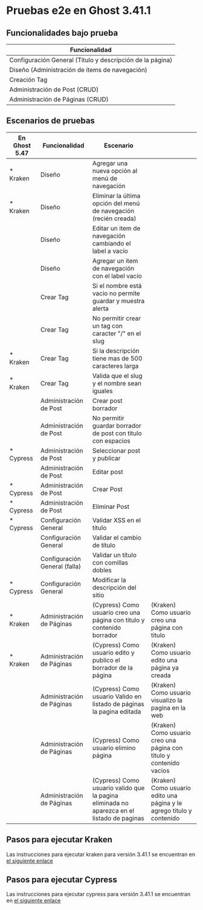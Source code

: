 # Pruebas e2e en Ghost 3.41.1

## Funcionalidades bajo prueba
| Funcionalidad |
| -- |
| Configuración General (Título y descripción de la página) |
| Diseño (Administración de ítems de navegación) |
| Creación Tag |
| Administración de Post (CRUD) |
| Administración de Páginas (CRUD) |

## Escenarios de pruebas

| En Ghost 5.47 | Funcionalidad | Escenario | |
| -- | -- | -- | -- |
| * Kraken | Diseño | Agregar una nueva opción al menú de navegación | |
| * Kraken | Diseño | Eliminar la última opción del menú de navegación (recién creada) | |
| | Diseño | Editar un item de navegación cambiando el label a vacío | |
| | Diseño | Agregar un item de navegación con el label vacío | |
| | Crear Tag | Si el nombre está vacio no permite guardar y muestra alerta | |
| | Crear Tag | No permitir crear un tag con caracter "/" en el slug | |
| * Kraken | Crear Tag | Si la descripción tiene mas de 500 caracteres larga | |
| * Kraken | Crear Tag | Valida que el slug y el nombre sean iguales | |
| | Administración de Post | Crear post borrador | |
| | Administración de Post | No permitir guardar borrador de post con titulo con espacios | |
| * Cypress | Administración de Post | Seleccionar post y publicar | |
| | Administración de Post | Editar post | |
| * Cypress | Administración de Post | Crear Post | |
| * Cypress | Administración de Post | Eliminar Post | |
| * Cypress | Configuración General | Validar XSS en el título | |
| | Configuración General | Validar el cambio de título | |
| | Configuración General (falla) | Validar un título con comillas dobles | |
| * Cypress | Configuración General | Modificar la descripción del sitio | |
| * Kraken | Administración de Páginas | (Cypress) Como usuario creo una página con titulo y contenido borrador  | (Kraken) Como usuario creo una página con titulo|
| * Kraken | Administración de Páginas | (Cypress) Como usuario edito y publico el borrador de la página | (Kraken) Como usuario edito una página ya creada|
| | Administración de Páginas | (Cypress) Como usuario Valido en listado de páginas la pagina editada | (Kraken) Como usuario visualizo la pagina en la web|
| | Administración de Páginas | (Cypress) Como usuario elimino página | (Kraken) Como usuario creo una página con titulo y contenido vacios|
| | Administración de Páginas | (Cypress) Como usuario valido que la pagina eliminada no aparezca en el listado de paginas | (Kraken) Como usuario edito una página y le agrego titulo y contenido|

## Pasos para ejecutar Kraken

Las instrucciones para ejecutar kraken para versión 3.41.1 se encuentran en [el siguiente enlace](https://github.com/obuitrago-uniandes/ghost-automated-test/tree/main/3-e2e/kraken) 

## Pasos para ejecutar Cypress

Las instrucciones para ejecutar cypress para versión 3.41.1 se encuentran en [el siguiente enlace](https://github.com/obuitrago-uniandes/ghost-automated-test/tree/main/3-e2e/cypress)
